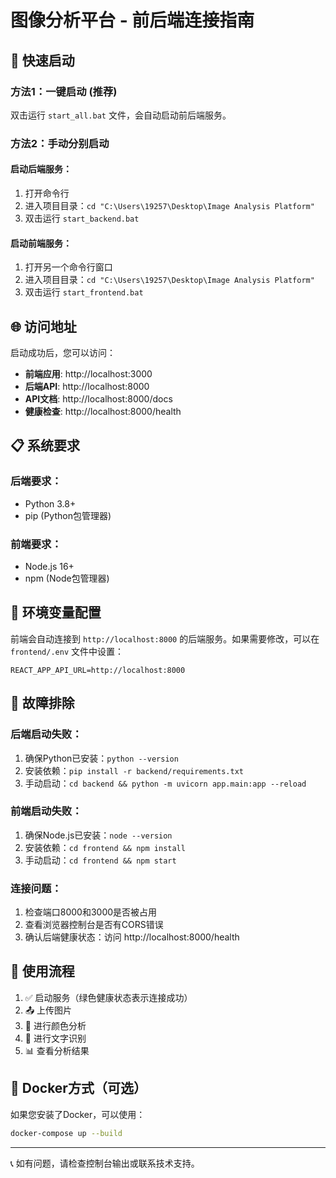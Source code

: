 # 图像分析平台 - 前后端连接指南

## 🚀 快速启动

### 方法1：一键启动 (推荐)
双击运行 `start_all.bat` 文件，会自动启动前后端服务。

### 方法2：手动分别启动

#### 启动后端服务：
1. 打开命令行
2. 进入项目目录：`cd "C:\Users\19257\Desktop\Image Analysis Platform"`
3. 双击运行 `start_backend.bat`

#### 启动前端服务：
1. 打开另一个命令行窗口
2. 进入项目目录：`cd "C:\Users\19257\Desktop\Image Analysis Platform"`
3. 双击运行 `start_frontend.bat`

## 🌐 访问地址

启动成功后，您可以访问：

- **前端应用**: http://localhost:3000
- **后端API**: http://localhost:8000
- **API文档**: http://localhost:8000/docs
- **健康检查**: http://localhost:8000/health

## 📋 系统要求

### 后端要求：
- Python 3.8+
- pip (Python包管理器)

### 前端要求：
- Node.js 16+
- npm (Node包管理器)

## 🔧 环境变量配置

前端会自动连接到 `http://localhost:8000` 的后端服务。如果需要修改，可以在 `frontend/.env` 文件中设置：

```
REACT_APP_API_URL=http://localhost:8000
```

## 🚨 故障排除

### 后端启动失败：
1. 确保Python已安装：`python --version`
2. 安装依赖：`pip install -r backend/requirements.txt`
3. 手动启动：`cd backend && python -m uvicorn app.main:app --reload`

### 前端启动失败：
1. 确保Node.js已安装：`node --version`
2. 安装依赖：`cd frontend && npm install`
3. 手动启动：`cd frontend && npm start`

### 连接问题：
1. 检查端口8000和3000是否被占用
2. 查看浏览器控制台是否有CORS错误
3. 确认后端健康状态：访问 http://localhost:8000/health

## 📱 使用流程

1. ✅ 启动服务（绿色健康状态表示连接成功）
2. 📤 上传图片
3. 🎨 进行颜色分析
4. 📝 进行文字识别
5. 📊 查看分析结果

## 🐳 Docker方式（可选）

如果您安装了Docker，可以使用：
```bash
docker-compose up --build
```

---
📞 如有问题，请检查控制台输出或联系技术支持。